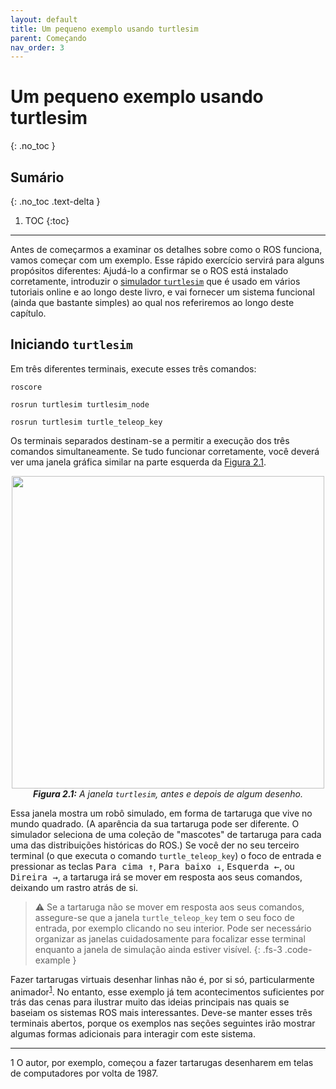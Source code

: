 ```yaml
---
layout: default
title: Um pequeno exemplo usando turtlesim
parent: Começando
nav_order: 3
---
```



# Um pequeno exemplo usando turtlesim
{: .no_toc }


## Sumário
{: .no_toc .text-delta }

1. TOC
{:toc}

---


Antes de começarmos a examinar os detalhes sobre como o ROS funciona, vamos começar com um exemplo. Esse rápido exercício servirá para alguns propósitos diferentes: Ajudá-lo a confirmar se o ROS está instalado corretamente, introduzir o [simulador `turtlesim`](http://wiki.ros.org/turtlesim) que é usado em vários tutoriais online e ao longo deste livro, e vai fornecer um sistema funcional (ainda que bastante simples) ao qual nos referiremos ao longo deste capítulo.

## Iniciando `turtlesim`

Em três diferentes terminais,  execute esses três comandos: 
```
roscore
```
```
rosrun turtlesim turtlesim_node
```
```
rosrun turtlesim turtle_teleop_key
```

Os terminais separados destinam-se a permitir a execução dos três comandos simultaneamente. Se tudo funcionar corretamente, você deverá ver uma janela gráfica similar na parte esquerda da [Figura 2.1](#2.1). 

<p align="center">
  <img src="https://user-images.githubusercontent.com/48807586/119573772-1aa42180-bd8b-11eb-9abd-dc838b6f7c53.png" width="500"/><br>
  <i><b><a name="2.1"> Figura 2.1:</a></b> A janela <code>turtlesim</code>, antes e depois de algum desenho.</i>
</p>

Essa janela mostra um robô simulado, em forma de tartaruga  que vive no mundo quadrado. (A aparência da sua tartaruga pode ser diferente. O simulador seleciona de uma coleção de "mascotes" de tartaruga para cada uma das distribuições históricas do ROS.) Se você der no seu terceiro terminal (o que executa o comando `turtle_teleop_key`) o foco de entrada e pressionar as teclas <kbd>Para cima ↑</kbd>, <kbd>Para baixo ↓</kbd>, <kbd>Esquerda ←</kbd>, ou <kbd>Direira →</kbd>, a tartaruga irá se mover em resposta aos seus comandos, deixando um rastro atrás de si.

> ⚠️ Se a tartaruga não se mover  em resposta aos seus comandos, assegure-se que a janela `turtle_teleop_key` tem o seu foco de entrada, por exemplo clicando no seu interior. Pode ser necessário organizar as janelas cuidadosamente para focalizar esse terminal enquanto a janela de simulação ainda estiver visível.
{: .fs-3 .code-example }

Fazer tartarugas virtuais desenhar linhas não é, por si só, particularmente animador<sup>[1](#fn1)</sup>. No entanto, esse exemplo já tem acontecimentos suficientes por trás das cenas para ilustrar muito das ideias principais nas quais se baseiam os sistemas ROS mais interessantes. Deve-se manter esses três terminais abertos, porque os exemplos nas seções seguintes irão mostrar algumas formas adicionais para interagir com este sistema.

---

<a name="fn1">1</a> O autor, por exemplo, começou a fazer tartarugas desenharem em telas de computadores por volta de 1987. 
